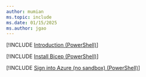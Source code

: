 ```yaml
---
author: mumian
ms.topic: include
ms.date: 01/15/2025
ms.author: jgao
---
```

[!INCLUDE [Introduction (PowerShell)](azure-template-exercise-nosandbox-intro-powershell.md)]

[!INCLUDE [Install Bicep (PowerShell)](azure-template-bicep-exercise-install-bicep-powershell.md)]

[!INCLUDE [Sign into Azure (no sandbox) (PowerShell)](azure-template-exercise-nosandbox-sign-in-powershell.md)]
